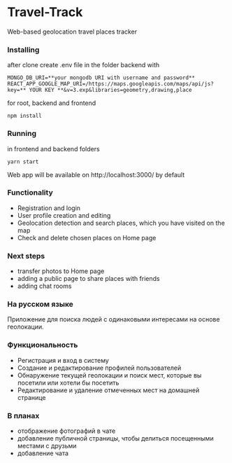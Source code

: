 # Travel-Track

Web-based geolocation travel places tracker

### Installing

after clone create .env file in the folder backend with 
```
MONGO_DB_URI=**your mongodb URI with username and password**
REACT_APP_GOOGLE_MAP_URI=/https://maps.googleapis.com/maps/api/js?key=** YOUR KEY **&v=3.exp&libraries=geometry,drawing,place
```

for root, backend and frontend
```
npm install
```

### Running

in frontend and backend folders
```
yarn start
```
Web app will be available on http://localhost:3000/ by default

### Functionality

* Registration and login
* User profile creation and editing
* Geolocation detection and search places, which you have visited on the map
* Сheck and delete chosen places on Home page


### Next steps
* transfer photos to Home page
* adding a public page to share places with friends
* adding chat rooms

### На русском языке

Приложение для поиска людей с одинаковыми интересами на основе геолокации.

### Функциональность

* Регистрация и вход в систему 
* Создание и редактирование профилей пользователей
* Обнаружение текущей геолокации и поиск мест, которые вы посетили или хотели бы посетить
* Редактирование и удаление отмеченных мест на домашней странице

### В планах
* отображение фотографий в чате
* добавление публичной страницы, чтобы делиться посещенными местами с друзьми
* добавление чата
